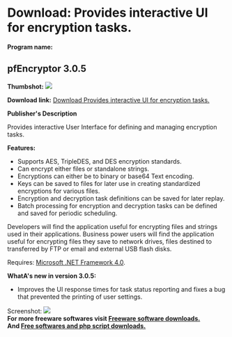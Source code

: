 # Download: Provides interactive UI for encryption tasks.

**Program name:**

## pfEncryptor 3.0.5

  
**Thumbshot:** ![](http://www.freewarefiles.com/screenshot/pfencryptor_md.jpg)   
  
**Download link:** [Download Provides interactive UI for encryption tasks.](http://freesoftwares.boysofts.com/PfEncryptor_program_98437.html)  
  


**Publisher's Description**  
  


Provides interactive User Interface for defining and managing encryption tasks. 

**Features:**

  * Supports AES, TripleDES, and DES encryption standards. 
  * Can encrypt either files or standalone strings. 
  * Encryptions can either be to binary or base64 Text encoding. 
  * Keys can be saved to files for later use in creating standardized encryptions for various files. 
  * Encryption and decryption task definitions can be saved for later replay. 
  * Batch processing for encryption and decryption tasks can be defined and saved for periodic scheduling. 

Developers will find the application useful for encrypting files and strings used in their applications. Business power users will find the application useful for encrypting files they save to network drives, files destined to transferred by FTP or email and external USB flash disks.

Requires: [Microsoft .NET Framework 4.0](http://www.freewarefiles.com/Microsoft-NET-Framework-4_program_55008.html). 

**WhatA's new in version 3.0.5:**

  * Improves the UI response times for task status reporting and fixes a bug that prevented the printing of user settings. 

  
  
Screenshot: ![](http://www.freewarefiles.com/screenshot/pfencryptor.jpg)   
**For more freeware softwares visit [Freeware software downloads.](http://freesoftwares.boysofts.com/)**   
**And [Free softwares and php script downloads.](http://www.boysofts.com/)**
